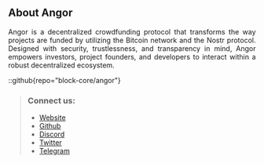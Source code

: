## About Angor

<p align="justify">
Angor is a decentralized crowdfunding protocol that transforms the way projects are funded by utilizing the Bitcoin network and the Nostr protocol. Designed with security, trustlessness, and transparency in mind, Angor empowers investors, project founders, and developers to interact within a robust decentralized ecosystem.
</p>
 

::github{repo="block-core/angor"}

> ### Connect us:
> - [Website](https://angor.io)
> - [Github](https://github.com/block-core/angor)
> - [Discord](https://discord.gg/eQaVFqfesn)
> - [Twitter](https://x.com/blockcoredev)  
> - [Telegram](https://t.me/angor_io)  